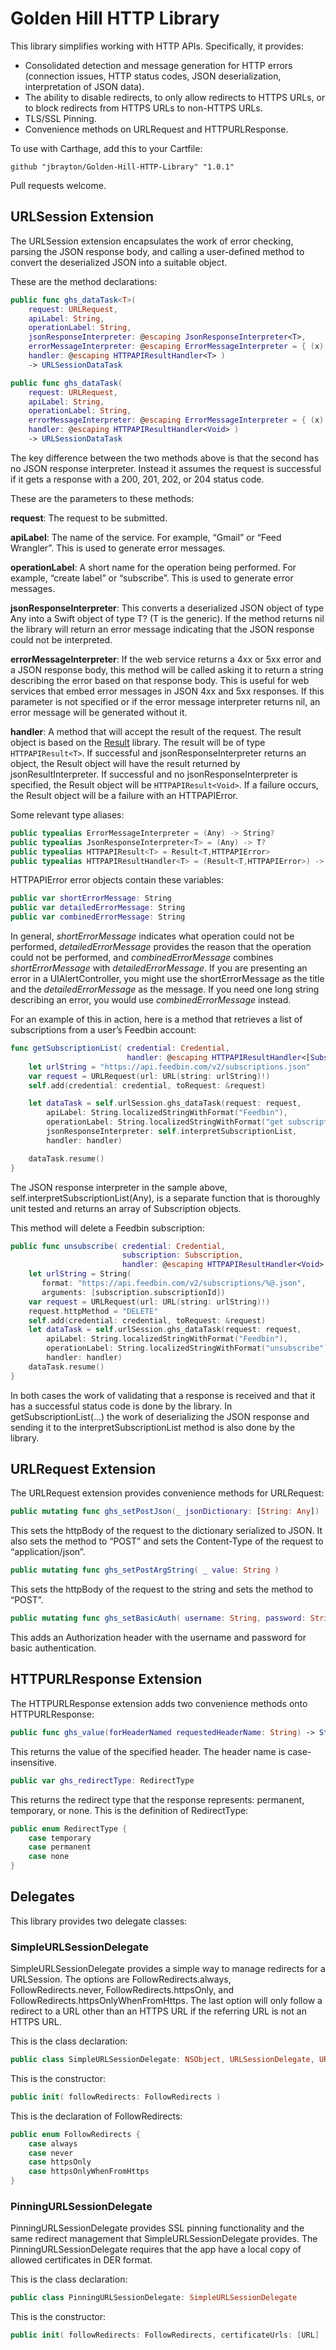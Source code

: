 # Golden Hill HTTP Library

This library simplifies working with HTTP APIs. Specifically, it provides:

* Consolidated detection and message generation for HTTP errors (connection issues, HTTP status codes, JSON deserialization, interpretation of JSON data).
* The ability to disable redirects, to only allow redirects to HTTPS URLs, or to block redirects from HTTPS URLs to non-HTTPS URLs.
* TLS/SSL Pinning.
* Convenience methods on URLRequest and HTTPURLResponse.

To use with Carthage, add this to your Cartfile:

    github "jbrayton/Golden-Hill-HTTP-Library" "1.0.1"

Pull requests welcome.

## URLSession Extension

The URLSession extension encapsulates the work of error checking, parsing the JSON response body, and calling a user-defined method to convert the deserialized JSON into a suitable object.

These are the method declarations:

```swift
public func ghs_dataTask<T>( 
    request: URLRequest, 
    apiLabel: String, 
    operationLabel: String, 
    jsonResponseInterpreter: @escaping JsonResponseInterpreter<T>, 
    errorMessageInterpreter: @escaping ErrorMessageInterpreter = { (x) in return nil }, 
    handler: @escaping HTTPAPIResultHandler<T> )
    -> URLSessionDataTask

public func ghs_dataTask( 
    request: URLRequest, 
    apiLabel: String, 
    operationLabel: String, 
    errorMessageInterpreter: @escaping ErrorMessageInterpreter = { (x) in return nil }, 
    handler: @escaping HTTPAPIResultHandler<Void> )
    -> URLSessionDataTask
```
    
The key difference between the two methods above is that the second has no JSON response interpreter. Instead it assumes the request is successful if it gets a response with a 200, 201, 202, or 204 status code.

These are the parameters to these methods:

**request**: The request to be submitted.

**apiLabel**: The name of the service. For example, “Gmail” or “Feed Wrangler”. This is used to generate error messages.

**operationLabel**: A short name for the operation being performed. For example, “create label” or “subscribe”. This is used to generate error messages.

**jsonResponseInterpreter**: This converts a deserialized JSON object of type Any into a Swift object of type T? (T is the generic). If the method returns nil the library will return an error message indicating that the JSON response could not be interpreted.

**errorMessageInterpreter**: If the web service returns a 4xx or 5xx error and a JSON response body, this method will be called asking it to return a string describing the error based on that response body. This is useful for web services that embed error messages in JSON 4xx and 5xx responses. If this parameter is not specified or if the error message interpreter returns nil, an error message will be generated without it.

**handler**: A method that will accept the result of the request. The result object is based on the [Result](https://github.com/antitypical/Result) library. The result will be of type `HTTPAPIResult<T>`. If successful and jsonResponseInterpreter returns an object, the Result object will have the result returned by jsonResultInterpreter. If successful and no jsonResponseInterpreter is specified, the Result object will be `HTTPAPIResult<Void>`. If a failure occurs, the Result object will be a failure with an HTTPAPIError.

Some relevant type aliases:

```swift
public typealias ErrorMessageInterpreter = (Any) -> String?
public typealias JsonResponseInterpreter<T> = (Any) -> T?
public typealias HTTPAPIResult<T> = Result<T,HTTPAPIError>
public typealias HTTPAPIResultHandler<T> = (Result<T,HTTPAPIError>) -> Void
```

HTTPAPIError error objects contain these variables:

```swift
public var shortErrorMessage: String
public var detailedErrorMessage: String
public var combinedErrorMessage: String
```

In general, *shortErrorMessage* indicates what operation could not be performed, *detailedErrorMessage* provides the reason that the operation could not be performed, and *combinedErrorMessage* combines *shortErrorMessage* with *detailedErrorMessage*. If you are presenting an error in a UIAlertController, you might use the shortErrorMessage as the title and the *detailedErrorMessage* as the message. If you need one long string describing an error, you would use *combinedErrorMessage* instead.

For an example of this in action, here is a method that retrieves a list of subscriptions from a user’s Feedbin account:

```swift
func getSubscriptionList( credential: Credential, 
						  handler: @escaping HTTPAPIResultHandler<[Subscription]> ) {
	let urlString = "https://api.feedbin.com/v2/subscriptions.json"
	var request = URLRequest(url: URL(string: urlString)!)
	self.add(credential: credential, toRequest: &request)

	let dataTask = self.urlSession.ghs_dataTask(request: request, 
		apiLabel: String.localizedStringWithFormat("Feedbin"), 
		operationLabel: String.localizedStringWithFormat("get subscription list"), 
		jsonResponseInterpreter: self.interpretSubscriptionList, 
		handler: handler)

	dataTask.resume()
}
```

The JSON response interpreter in the sample above, self.interpretSubscriptionList(Any), is a separate function that is thoroughly unit tested and returns an array of Subscription objects. 

This method will delete a Feedbin subscription:

```swift
public func unsubscribe( credential: Credential, 
						 subscription: Subscription, 
						 handler: @escaping HTTPAPIResultHandler<Void> ) {
	let urlString = String(
	   format: "https://api.feedbin.com/v2/subscriptions/%@.json", 
	   arguments: [subscription.subscriptionId])
	var request = URLRequest(url: URL(string: urlString)!)
	request.httpMethod = "DELETE"
	self.add(credential: credential, toRequest: &request)
	let dataTask = self.urlSession.ghs_dataTask(request: request, 
		apiLabel: String.localizedStringWithFormat("Feedbin"), 
		operationLabel: String.localizedStringWithFormat("unsubscribe"), 
		handler: handler)
	dataTask.resume()
}
```

In both cases the work of validating that a response is received and that it has a successful status code is done by the library. In getSubscriptionList(...) the work of deserializing the JSON response and sending it to the interpretSubscriptionList method is also done by the library.

## URLRequest Extension

The URLRequest extension provides convenience methods for URLRequest:

```swift
public mutating func ghs_setPostJson(_ jsonDictionary: [String: Any])
```

This sets the httpBody of the request to the dictionary serialized to JSON. It also sets the method to “POST” and sets the Content-Type of the request to “application/json”.

```swift
public mutating func ghs_setPostArgString( _ value: String )
```

This sets the httpBody of the request to the string and sets the method to “POST”.

```swift
public mutating func ghs_setBasicAuth( username: String, password: String )
```

This adds an Authorization header with the username and password for basic authentication.

## HTTPURLResponse Extension

The HTTPURLResponse extension adds two convenience methods onto HTTPURLResponse:

```swift
public func ghs_value(forHeaderNamed requestedHeaderName: String) -> String?
```

This returns the value of the specified header. The header name is case-insensitive.

```swift
public var ghs_redirectType: RedirectType
```

This returns the redirect type that the response represents: permanent, temporary, or none. This is the definition of RedirectType:

```swift
public enum RedirectType {
	case temporary
	case permanent
	case none
}
```


## Delegates

This library provides two delegate classes:

### SimpleURLSessionDelegate

SimpleURLSessionDelegate provides a simple way to manage redirects for a URLSession. The options are FollowRedirects.always, FollowRedirects.never, FollowRedirects.httpsOnly, and FollowRedirects.httpsOnlyWhenFromHttps. The last option will only follow a redirect to a URL other than an HTTPS URL if the referring URL is not an HTTPS URL.

This is the class declaration:

```swift
public class SimpleURLSessionDelegate: NSObject, URLSessionDelegate, URLSessionTaskDelegate
```

This is the constructor:

```swift
public init( followRedirects: FollowRedirects )
```

This is the declaration of FollowRedirects:

```swift
public enum FollowRedirects {
	case always
	case never
	case httpsOnly
	case httpsOnlyWhenFromHttps
}
```

### PinningURLSessionDelegate

PinningURLSessionDelegate provides SSL pinning functionality and the same redirect management that SimpleURLSessionDelegate provides. The PinningURLSessionDelegate requires that the app have a local copy of allowed certificates in DER format.

This is the class declaration:

```swift
public class PinningURLSessionDelegate: SimpleURLSessionDelegate
```
    
This is the constructor:

```swift
public init( followRedirects: FollowRedirects, certificateUrls: [URL] )
```

